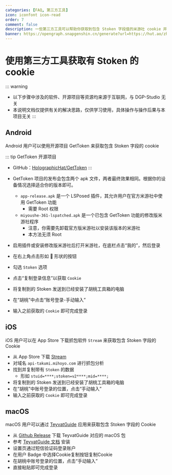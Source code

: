 ```yaml
---
categories: [FAQ, 第三方工具]
icon: iconfont icon-read
order: 7
comment: false
description: 一些第三方工具可以帮助你获取到包含 Stoken 字段值的米游社 cookie 并将其用于胡桃工具箱。
banner: https://opengraph.snapgenshin.cn/generate?url=https://hut.ao/zh/advanced/get-stoken-cookie-from-the-third-party.html&has_description=False
---
```


# 使用第三方工具获取有 Stoken 的 cookie

::: warning

- 以下步骤中涉及的软件、开源项目等资源均来源于互联网，与 DGP-Studio 无关
- 本说明文档仅提供有关的解决思路，仅供学习使用，具体操作与操作后果与本项目无关
  :::

## Android

Android 用户可以使用开源项目 GetToken 来获取包含 Stoken 字段的 cookie

::: tip GetToken 开源项目

- GitHub：[HolographicHat/GetToken](https://github.com/HolographicHat/GetToken)
  :::

- GetToken 项目的发布会包含两个 apk 文件，两者最终效果相同。根据你的设备情况选择适合你的版本即可。
  - `app-release.apk` 是一个 LSPosed 插件，其允许用户在官方米游社中使用 GetToken 功能
    - 需要 Root 权限
  - `miyoushe-361-lspatched.apk` 是一个已包含 GetToken 功能的修改版米游社程序
    - 注意，你需要先卸载官方版米游社以安装该版本的米游社
    - 本方法无须 Root
- 启用插件或安装修改版米游社后打开米游社，在底栏点击“我的”，然后登录
- 在右上角点击形如 🔑 形状的按钮
- 勾选 `Stoken` 选项
- 点击“复制登录信息”以获取 `Cookie`
- 将复制到的 Stoken 发送到已经安装了胡桃工具箱的电脑
- 在“胡桃”中点击“账号登录-手动输入”
- 输入之前获取的 `Cookie` 即可完成登录

## iOS

iOS 用户可以在 App Store 下载抓包软件 `Stream` 来获取包含 Stoken 字段的 Cookie

- 从 App Store 下载 [Stream](https://apps.apple.com/cn/app/stream/id1312141691)
- 对域名 `api-takumi.mihoyo.com` 进行抓包分析
- 找到并复制带有 `Stoken` 的数据
  - 形如 `stuid=****;stoken=v2****;mid=****;`
- 将复制到的 Stoken 发送到已经安装了胡桃工具箱的电脑
- 在“胡桃”中账号登录的位置，点击“手动输入”
- 输入之前获取的 `Cookie` 即可完成登录

## macOS

macOS 用户可以通过 [TeyvatGuide](https://github.com/BTMuli/TeyvatGuide) 应用来获取包含 Stoken 字段的 Cookie

- 从 [Github Release](https://github.com/BTMuli/TeyvatGuide/releases/latest) 下载 TeyvatGuide 对应的 macOS 包
- 参考 [TeyvatGuide 文档](https://github.com/BTMuli/TeyvatGuide/blob/master/docs/macos-gatekeeper/README.md) 安装
- 设置页通过短信验证码登录账户
- 在用户 Badge 中选择Cookie复制按钮复制Cookie
- 在胡桃中账号登录的位置，点击“手动输入”
- 直接粘贴即可完成登录
